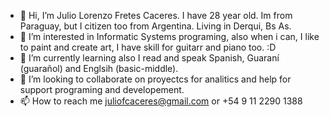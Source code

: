 - 👋 Hi, I’m Julio Lorenzo Fretes Caceres. I have 28 year old. Im from Paraguay, but I citizen too from Argentina. Living in Derqui, Bs As. 
- 👀 I’m interested in  Informatic Systems programing, also when i can, I like to paint and create art, I have skill for guitarr and piano too. :D
- 🌱 I’m currently learning also I read and speak Spanish, Guaraní (guarañol) and Englsih (basic-middle).  
- 💞️ I’m looking to collaborate on proyectcs for analitics and help for support programing and developement.
- 📫 How to reach me juliofcaceres@gmail.com or +54 9 11 2290 1388




<!---
juliofcaceres/juliofcaceres is a ✨ special ✨ repository because its `README.md` (this file) appears on your GitHub profile.
You can click the Preview link to take a look at your changes.
--->
